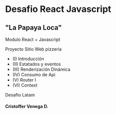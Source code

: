 # Desafio React Javascript
## "La Papaya Loca"

Modulo React + Javascript

Proyecto Sitio Web pizzeria 


- (I) Introducción
- (II) Estatados y eventos
- (III) Renderización Dinámica
- (IV) Consumo de Api
- (V) Router I
- (VI) Context

Desafio Latam
#### Cristoffer Venega D.